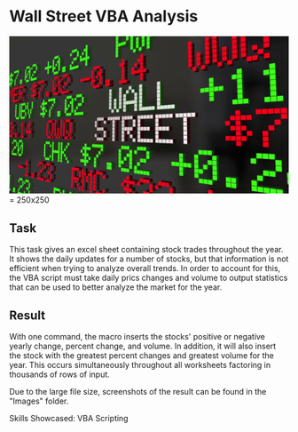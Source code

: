 # Wall Street VBA Analysis
![wall_street](Images/wall_street.png) = 250x250

## Task
This task gives an excel sheet containing stock trades throughout the year. It shows the daily updates for a number of stocks, but that information is not efficient when trying to analyze overall trends. In order to account for this, the VBA script must take daily prics changes and volume to output statistics that can be used to better analyze the market for the year.

## Result
With one command, the macro inserts the stocks' positive or negative yearly change, percent change, and volume. In addition, it will also insert the stock with the greatest percent changes and greatest volume for the year. This occurs simultaneously throughout all worksheets factoring in thousands of rows of input. 

Due to the large file size, screenshots of the result can be found in the "Images" folder.

Skills Showcased: VBA Scripting
